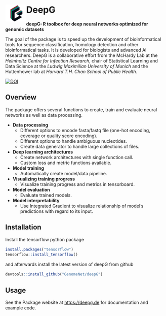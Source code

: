 
# DeepG <img src="man/figures/logo_small.png"  align="left" vspace="-1800px"/>

**deepG: R toolbox for deep neural networks optimized for genomic
datasets** <!---
% <p><img alt="DeepG logo" height="70px" src="man/figures/logo_small.png" align="left" hspace="-1000px" vspace="-180px"></p>
-->

The goal of the package is to speed up the development of
bioinformatical tools for sequence classification, homology detection
and other bioinformatical tasks. It is developed for biologists and
advanced AI researchers. DeepG is a collaborative effort from the
McHardy Lab at the *Helmholtz Centre for Infection Research*, chair of
Statistical Learning and Data Science at the *Ludwig Maximilian
University of Munich* and the Huttenhower lab at *Harvard T.H. Chan
School of Public Health*.

[![DOI](https://zenodo.org/badge/387820006.svg)](https://zenodo.org/badge/latestdoi/387820006)

## Overview

The package offers several functions to create, train and evaluate
neural networks as well as data processing.

- **Data processing**
  - Different options to encode fasta/fastq file (one-hot encoding,
    coverage or quality score encoding).
  - Different options to handle ambiguous nucleotides.
  - Create data generator to handle large collections of files.
- **Deep learning architectures**
  - Create network architectures with single function call.
  - Custom loss and metric functions available.
- **Model training**
  - Automatically create model/data pipeline.
- **Visualizing training progress**
  - Visualize training progress and metrics in tensorboard.  
- **Model evaluation**
  - Evaluate trained models.
- **Model interpretability**
  - Use Integrated Gradient to visualize relationship of model’s
    predictions with regard to its input.

## Installation

Install the tensorflow python package

``` r
install.packages("tensorflow")
tensorflow::install_tensorflow()
```

and afterwards install the latest version of deepG from github

``` r
devtools::install_github("GenomeNet/deepG")
```

## Usage

See the Package website at <https://deepg.de> for documentation and
example code.

<!-- ## Examples  -->

<!-- ## Datasets -->
<!-- The library comes with mutiple different datasets for testing: -->
<!-- - The set `data(parenthesis)` contains 100k characters of the parenthesis synthetic language generated from a very simple counting language with a parenthesis and letter alphabet Σ = {( ) 0 1 2 3 4 }. The language is constrained to match parentheses, and nesting is limited to at most 4 levels deep. Each opening parenthesis increases and each closing parenthesis decreases the nesting level, respectively. Numbers are generated randomly, but are constrained to indicate the nesting level at their position. -->
<!-- - The set `data(crispr_full)` containing all CRISPR loci found in NCBI representative genomes with neighbor nucleotides up and downstream. -->
<!-- - The set `data(crispr_sample)` containing a subset of `data(crispr_full)`. -->
<!-- - The set `data(ecoli)` contains the *E. coli* genome, see [the genome sequence of Escherichia coli K-12](https://science.sciencemag.org/content/277/5331/1453.long). -->
<!-- - The set `data(ecoli_small)` contains a subset of `data(ecoli)`. -->
<!---
## Installation and Usage
&#10;Please see our [Wiki](https://github.com/hiddengenome/deepG/wiki) for further installation instructions. It covers also usage instructions for multi-GPU machines.
&#10;- [Installation on desktop machine](https://github.com/hiddengenome/deepG/wiki/Installation-of-deepG-on-desktop)
- [Installation on GPU server](https://github.com/hiddengenome/deepG/wiki/Installation-of-deepG-on-GPU-server)
- [Installation AWS](https://github.com/hiddengenome/deepG/wiki/Installation-AWS)
- [GPU Usage](https://github.com/hiddengenome/deepG/wiki/manage-GPU-usage)
- [Tensorboard Integration](https://github.com/hiddengenome/deepG/wiki/Tensorboard-integration)
&#10;See the help files `?deepG` to get started and for questions use the [FAQ](https://github.com/hiddengenome/deepG/wiki/FAQ).
-->
